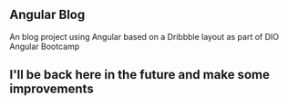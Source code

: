 ## Angular Blog
An blog project using Angular based on a Dribbble layout as part of DIO Angular Bootcamp

## I'll be back here in the future and make some improvements
